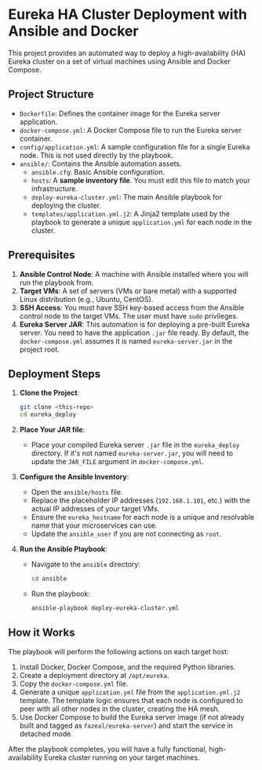 # Eureka HA Cluster Deployment with Ansible and Docker

This project provides an automated way to deploy a high-availability (HA) Eureka cluster on a set of virtual machines using Ansible and Docker Compose.

## Project Structure

- `Dockerfile`: Defines the container image for the Eureka server application.
- `docker-compose.yml`: A Docker Compose file to run the Eureka server container.
- `config/application.yml`: A sample configuration file for a single Eureka node. This is not used directly by the playbook.
- `ansible/`: Contains the Ansible automation assets.
  - `ansible.cfg`: Basic Ansible configuration.
  - `hosts`: A **sample inventory file**. You must edit this file to match your infrastructure.
  - `deploy-eureka-cluster.yml`: The main Ansible playbook for deploying the cluster.
  - `templates/application.yml.j2`: A Jinja2 template used by the playbook to generate a unique `application.yml` for each node in the cluster.

## Prerequisites

1.  **Ansible Control Node**: A machine with Ansible installed where you will run the playbook from.
2.  **Target VMs**: A set of servers (VMs or bare metal) with a supported Linux distribution (e.g., Ubuntu, CentOS).
3.  **SSH Access**: You must have SSH key-based access from the Ansible control node to the target VMs. The user must have `sudo` privileges.
4.  **Eureka Server JAR**: This automation is for deploying a pre-built Eureka server. You need to have the application `.jar` file ready. By default, the `docker-compose.yml` assumes it is named `eureka-server.jar` in the project root.

## Deployment Steps

1.  **Clone the Project**:
    ```bash
    git clone <this-repo>
    cd eureka_deploy
    ```

2.  **Place Your JAR file**:
    - Place your compiled Eureka server `.jar` file in the `eureka_deploy` directory. If it's not named `eureka-server.jar`, you will need to update the `JAR_FILE` argument in `docker-compose.yml`.

3.  **Configure the Ansible Inventory**:
    - Open the `ansible/hosts` file.
    - Replace the placeholder IP addresses (`192.168.1.101`, etc.) with the actual IP addresses of your target VMs.
    - Ensure the `eureka_hostname` for each node is a unique and resolvable name that your microservices can use.
    - Update the `ansible_user` if you are not connecting as `root`.

4.  **Run the Ansible Playbook**:
    - Navigate to the `ansible` directory:
      ```bash
      cd ansible
      ```
    - Run the playbook:
      ```bash
      ansible-playbook deploy-eureka-cluster.yml
      ```

## How it Works

The playbook will perform the following actions on each target host:
1.  Install Docker, Docker Compose, and the required Python libraries.
2.  Create a deployment directory at `/opt/eureka`.
3.  Copy the `docker-compose.yml` file.
4.  Generate a unique `application.yml` file from the `application.yml.j2` template. The template logic ensures that each node is configured to peer with all other nodes in the cluster, creating the HA mesh.
5.  Use Docker Compose to build the Eureka server image (if not already built and tagged as `fazeal/eureka-server`) and start the service in detached mode.

After the playbook completes, you will have a fully functional, high-availability Eureka cluster running on your target machines.

